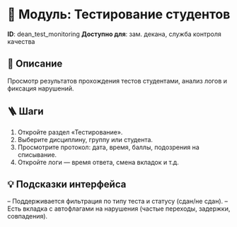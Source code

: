 # 📘 Модуль: Тестирование студентов
**ID**: dean_test_monitoring
**Доступно для**: зам. декана, служба контроля качества

## 📝 Описание
Просмотр результатов прохождения тестов студентами, анализ логов и фиксация нарушений.

## 🪜 Шаги
1. Откройте раздел «Тестирование».
2. Выберите дисциплину, группу или студента.
3. Просмотрите протокол: дата, время, баллы, подозрения на списывание.
4. Откройте логи — время ответа, смена вкладок и т.д.

## 💡 Подсказки интерфейса
– Поддерживается фильтрация по типу теста и статусу (сдан/не сдан).
– Есть вкладка с автофлагами на нарушения (частые переходы, задержки, совпадения).
